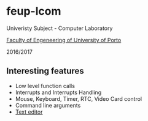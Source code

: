 # feup-lcom
Univeristy Subject - Computer Laboratory

[Faculty of Engeneering of University of Porto](https://sigarra.up.pt/feup/en/WEB_PAGE.INICIAL)

2016/2017

## Interesting features
 - Low level function calls
 - Interrupts and Interrupts Handling
 - Mouse, Keyboard, Timer, RTC, Video Card control
 - Command line arguments
 - [Text editor](https://github.com/msramalho/feup-lcom/proj)
